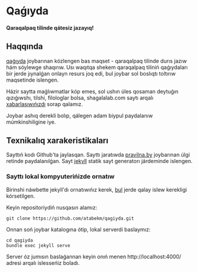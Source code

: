 # Qaǵıyda

#### Qaraqalpaq tilinde qátesiz jazayıq!

## Haqqında

[qaǵıyda](https://www.qagiyda.com) joybarınan kózlengen bas maqset - qaraqalpaq tilinde durıs jazıw hám sóylewge shaqırıw. Usı waqıtqa shekem qaraqalpaq tiliniń qaǵıydaları bir jerde jıynalǵan onlayn resurs joq edi, bul joybar sol boslıqtı toltırıw maqsetinde islengen.

Házir saytta maǵlıwmatlar kóp emes, sol ushın úles qosaman deytuǵın qızıǵıwshı, tilshi, filologlar bolsa, shagalalab.com saytı arqalı [xabarlasıwıńızdı](https://www.shagalalab.com/p/baylanis.html) sorap qalamız.

Joybar ashıq derekli bolıp, qálegen adam biypul paydalanıw múmkinshiligine iye.

## Texnikalıq xarakeristikaları

Sayttıń kodı Github'ta jaylasqan. Sayttı jaratıwda [pravilna.by](https://pravilna.by/) joybarınan úlgi retinde paydalanılǵan. Sayt [jekyll](https://jekyllrb.com/) statik sayt generatorı járdeminde islengen.

### Sayttı lokal kompyuterińizde ornatıw

Birinshi náwbette jekyll'dı ornatıwıńız kerek, [bul](https://jekyllrb.com/docs/installation/) jerde qalay islew kerekligi kórsetilgen.

Keyin repositoriydiń nusqasın alamız:

```
git clone https://github.com/atabekm/qagiyda.git
```

Onnan soń joybar katalogına ótip, lokal serverdi baslaymız:

```
cd qagiyda
bundle exec jekyll serve
```
Server óz jumısın baslaǵannan keyin onıń menen http://localhost:4000/ adresi arqalı islesseńiz boladı.
